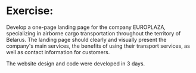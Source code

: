 # **Exercise:**

Develop a one-page landing page for the company EUROPLAZA, specializing in airborne cargo transportation throughout the territory of Belarus. The landing page should clearly and visually present the company's main services, the benefits of using their transport services, as well as contact information for customers.

The website design and code were developed in 3 days.
